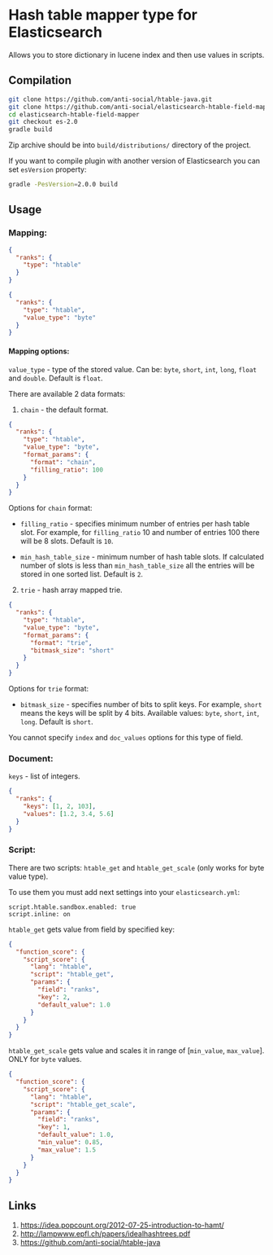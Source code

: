 # Hash table mapper type for Elasticsearch

Allows you to store dictionary in lucene index and then use values in scripts.

## Compilation

```bash
git clone https://github.com/anti-social/htable-java.git
git clone https://github.com/anti-social/elasticsearch-htable-field-mapper.git
cd elasticsearch-htable-field-mapper
git checkout es-2.0
gradle build
```

Zip archive should be into `build/distributions/` directory of the project.

If you want to compile plugin with another version of Elasticsearch you can set `esVersion` property:

```bash
gradle -PesVersion=2.0.0 build
```

## Usage

### Mapping:

```json
{
  "ranks": {
    "type": "htable"
  }
}
```

```json
{
  "ranks": {
    "type": "htable",
    "value_type": "byte"
  }
}
```
#### Mapping options:

`value_type` - type of the stored value. Can be: `byte`, `short`, `int`, `long`, `float` and `double`. Default is `float`.

There are available 2 data formats:

1. `chain` - the default format.

```json
{
  "ranks": {
    "type": "htable",
    "value_type": "byte",
    "format_params": {
      "format": "chain",
      "filling_ratio": 100
    }
  }
}
```

Options for `chain` format:

- `filling_ratio` - specifies minimum number of entries per hash table slot. For example, for `filling_ratio` 10 and number of entries 100 there will be 8 slots. Default is `10`.

- `min_hash_table_size` - minimum number of hash table slots. If calculated number of slots is less than `min_hash_table_size` all the entries will be stored in one sorted list. Default is `2`.

2. `trie` - hash array mapped trie.

```json
{
  "ranks": {
    "type": "htable",
    "value_type": "byte",
    "format_params": {
      "format": "trie",
      "bitmask_size": "short"
    }
  }
}
```

Options for `trie` format:

- `bitmask_size` - specifies number of bits to split keys. For example, `short` means the keys will be split by 4 bits. Available values: `byte`, `short`, `int`, `long`. Default is `short`.

You cannot specify `index` and `doc_values` options for this type of field.

### Document:

`keys` - list of integers.

```json
{
  "ranks": {
    "keys": [1, 2, 103],
    "values": [1.2, 3.4, 5.6]
  }
}
```

### Script:

There are two scripts: `htable_get` and `htable_get_scale` (only works for byte value type).

To use them you must add next settings into your `elasticsearch.yml`:

```
script.htable.sandbox.enabled: true
script.inline: on
```

`htable_get` gets value from field by specified key:

```json
{
  "function_score": {
    "script_score": {
      "lang": "htable",
      "script": "htable_get",
      "params": {
        "field": "ranks",
        "key": 2,
        "default_value": 1.0
      }
    }
  }
}
```

`htable_get_scale` gets value and scales it in range of [`min_value`, `max_value`]. ONLY for `byte` values.

```json
{
  "function_score": {
    "script_score": {
      "lang": "htable",
      "script": "htable_get_scale",
      "params": {
        "field": "ranks",
        "key": 1,
        "default_value": 1.0,
        "min_value": 0.85,
        "max_value": 1.5
      }
    }
  }
}
```

## Links

1. https://idea.popcount.org/2012-07-25-introduction-to-hamt/
2. http://lampwww.epfl.ch/papers/idealhashtrees.pdf
3. https://github.com/anti-social/htable-java
